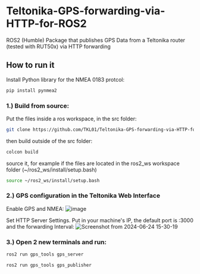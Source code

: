 # Teltonika-GPS-forwarding-via-HTTP-for-ROS2
ROS2 (Humble) Package that publishes GPS Data from a Teltonika router (tested with RUT50x) via HTTP forwarding


## How to run it

Install Python library for the NMEA 0183 protcol:
```bash
pip install pynmea2
```
### 1.) Build from source: 
Put the files inside a ros workspace, in the src folder: 
```bash
git clone https://github.com/TKL01/Teltonika-GPS-forwarding-via-HTTP-for-ROS2.git
```
then build outside of the src folder:
```bash
colcon build 
```
source it, for example if the files are located in the ros2_ws workspace folder (~/ros2_ws/install/setup.bash)
```bash
source ~/ros2_ws/install/setup.bash
```
### 2.) GPS configuration in the Teltonika Web Interface 
Enable GPS and NMEA:
![image](https://github.com/TKL01/Teltonika-GPS-forwarding-via-HTTP-for-ROS2/assets/120031026/664553bd-0a30-4548-8cb5-aa9c5486c52c)

Set HTTP Server Settings. Put in your machine's IP, the default port is :3000 and the forwarding Interval:
![Screenshot from 2024-06-24 15-30-19](https://github.com/TKL01/Teltonika-GPS-forwarding-via-HTTP-for-ROS2/assets/120031026/73be206e-e723-4fb7-9888-8d424efe23a8)

### 3.) Open 2 new terminals and run:
```bash
ros2 run gps_tools gps_server
```
```bash
ros2 run gps_tools gps_publisher
```
